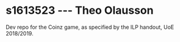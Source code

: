 # s1613523 --- Theo Olausson

Dev repo for the Coinz game, as specified by the ILP handout, UoE 2018/2019.
